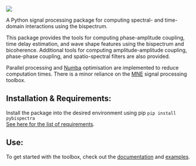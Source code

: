 ![](docs/source/_static/logo.gif)

A Python signal processing package for computing spectral- and time-domain
interactions using the bispectrum.

This package provides the tools for computing phase-amplitude coupling, time
delay estimation, and wave shape features using the bispectrum and bicoherence.
Additional tools for computing amplitude-amplitude coupling, phase-phase
coupling, and spatio-spectral filters are also provided.

Parallel processing and [Numba](https://numba.pydata.org/) optimisation are
implemented to reduce computation times. There is a minor reliance on the
[MNE](https://mne.tools/stable/index.html) signal processing toolbox.

## Installation & Requirements:
Install the package into the desired environment using pip `pip install pybispectra`<br/>
[See here for the list of requirements](requirements.txt).

## Use:
To get started with the toolbox, check out the [documentation](https://pybispectra.readthedocs.io/en/1.0.0/) and [examples](https://pybispectra.readthedocs.io/en/1.0.0/).
